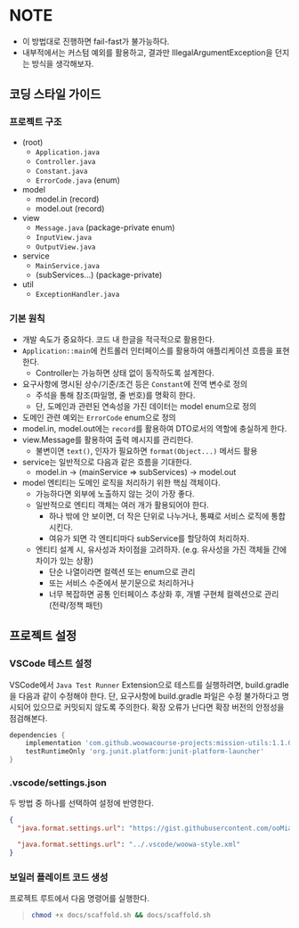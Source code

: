 # NOTE

- 이 방법대로 진행하면 fail-fast가 불가능하다.
- 내부적에서는 커스텀 예외를 활용하고, 결과만 IllegalArgumentException을 던지는 방식을 생각해보자.

## 코딩 스타일 가이드

### 프로젝트 구조

- (root)
  - `Application.java`
  - `Controller.java`
  - `Constant.java`
  - `ErrorCode.java` (enum)
- model
  - model.in (record)
  - model.out (record)
- view
  - `Message.java` (package-private enum)
  - `InputView.java`
  - `OutputView.java`
- service
  - `MainService.java`
  - (subServices...) (package-private)
- util
  - `ExceptionHandler.java`

### 기본 원칙

- 개발 속도가 중요하다. 코드 내 한글을 적극적으로 활용한다.
- `Application::main`에 컨트롤러 인터페이스를 활용하여 애플리케이션 흐름을 표현한다.
  - Controller는 가능하면 상태 없이 동작하도록 설계한다.
- 요구사항에 명시된 상수/기준/조건 등은 `Constant`에 전역 변수로 정의
  - 주석을 통해 참조(파일명, 줄 번호)를 명확히 한다.
  - 단, 도메인과 관련된 연속성을 가진 데이터는 model enum으로 정의
- 도메인 관련 예외는 `ErrorCode` enum으로 정의
- model.in, model.out에는 `record`를 활용하여 DTO로서의 역할에 충실하게 한다.
- view.Message를 활용하여 출력 메시지를 관리한다.
  - 불변이면 `text()`, 인자가 필요하면 `format(Object...)` 메서드 활용
- service는 일반적으로 다음과 같은 흐름을 기대한다.
  - model.in -> (mainService => subServices) -> model.out
- model 엔티티는 도메인 로직을 처리하기 위한 핵심 객체이다.
  - 가능하다면 외부에 노출하지 않는 것이 가장 좋다.
  - 일반적으로 엔티티 객체는 여러 개가 활용되어야 한다.
    - 하나 밖에 안 보이면, 더 작은 단위로 나누거나, 통쨰로 서비스 로직에 통합시킨다.
    - 여유가 되면 각 엔티티마다 subService를 할당하여 처리하자.
  - 엔티티 설계 시, 유사성과 차이점을 고려하자.
    (e.g. 유사성을 가진 객체들 간에 차이가 있는 상황)
    - 단순 나열이라면 컬렉션 또는 enum으로 관리
    - 또는 서비스 수준에서 분기문으로 처리하거나
    - 너무 복잡하면 공통 인터페이스 추상화 후, 개별 구현체 컬렉션으로 관리 (전략/정책 패턴)

## 프로젝트 설정

### VSCode 테스트 설정

VSCode에서 `Java Test Runner` Extension으로 테스트를 실행하려면, build.gradle을 다음과 같이 수정해야 한다. 단, 요구사항에 build.gradle 파일은 수정 불가하다고 명시되어 있으므로 커밋되지 않도록 주의한다. 확장 오류가 난다면 확장 버전의 안정성을 점검해본다.

```groovy
dependencies {
    implementation 'com.github.woowacourse-projects:mission-utils:1.1.0'
    testRuntimeOnly 'org.junit.platform:junit-platform-launcher'
}
```

### .vscode/settings.json

두 방법 중 하나를 선택하여 설정에 반영한다.

```json
{
  "java.format.settings.url": "https://gist.githubusercontent.com/ooMia/1a47bdf9ef00c3466d1f506aa99f4acb/raw/9e2a7274831a0c4ef15c0b67685e747f981b1b86/woowa-style.xml",

  "java.format.settings.url": "../.vscode/woowa-style.xml"
}
```

### 보일러 플레이트 코드 생성

프로젝트 루트에서 다음 명령어를 실행한다.

> ```sh
> chmod +x docs/scaffold.sh && docs/scaffold.sh
> ```
